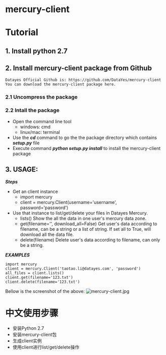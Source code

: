 # mercury-client


# Tutorial


## 1. Install python 2.7                                                                                                         

## 2. Install mercury-client package from Github
    Datayes Official Github is: https://github.com/DataYes/mercury-client
    You can download the mercury-client package here.

### 2.1 Uncompress the package
### 2.2 Intall the package
    
- Open the command line tool 
    - windows: cmd
    - linux/mac: terminal
- Use the ***cd*** command to go the the package directory which contains ***setup.py*** file 
- Execute command ***python setup.py install*** to install the mercury-client package

## 3. USAGE:

***Steps***

- Get an client instance
    - import mercury
    - client = mercury.Client(username='username', password='password')
- Use that instance to list/get/delete your files in Datayes Mercury.
    - lists()
        Show the all the data in one user's mercury data zone.
    - get(filename='', download_all=False)
        Get user's data according to filename, can be a string or a list of string. 
        If set all to True, will download all the data file. 
    - delete(filename)
        Delete user's data according to filename, can only be a string.

***EXAMPLES***

    import mercury
    client = mercury.Client('taotao.li@datayes.com', 'password')
    all_files = client.lists()
    client.get(filename='123.txt')
    client.delete(filename='123.txt')

Bellow is the screenshot of the above:
![mercury-client.jpg](http://litaotao.github.io/images/mercury-client.jpg)

# 中文使用步骤
    
- 安装Python 2.7
- 安装mercury-client包
- 生成client实例
- 使用client进行list/get/delete操作



